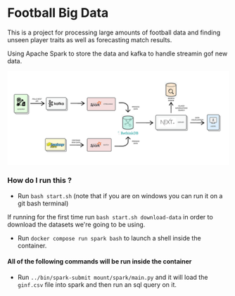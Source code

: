 # Football Big Data

This is a project for processing large amounts of football data and finding unseen player traits as well as forecasting match results.

Using Apache Spark to store the data and kafka to handle streamin gof new data.

![diagram](./docs/diagram.png)

### How do I run this ?

- Run `bash start.sh` (note that if you are on windows you can run it on a git bash terminal)

If running for the first time run `bash start.sh download-data` in order to download the datasets we're going to be using.


- Run `docker compose run spark bash` to launch a shell inside the container.


#### All of the following commands will be run inside the container

- Run `../bin/spark-submit mount/spark/main.py` and it will load the `ginf.csv` file into spark and then run an sql query on it.